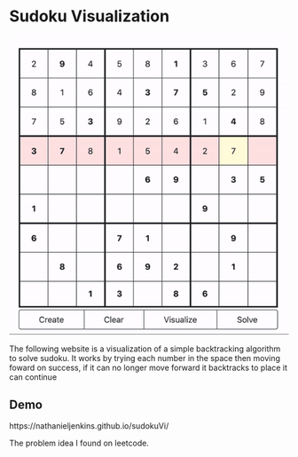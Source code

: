 <h1>Sudoku Visualization</h1>

![Demo](viz.gif)

<p>The following website is a visualization of a simple backtracking algorithm to solve sudoku. It works by trying each number in the space then moving foward on success, if it can no longer move forward it backtracks to place it can continue</p>
<h2>Demo</h2>
https://nathanieljenkins.github.io/sudokuVi/

<p>The problem idea I found on leetcode.<p>
